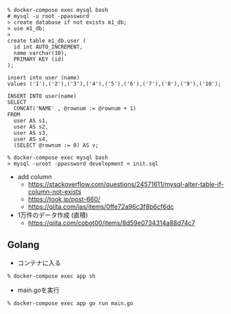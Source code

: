 
```
% docker-compose exec mysql bash
# mysql -u root -ppassword
> create database if not exists m1_db;
> use m1_db;
>
create table m1_db.user (
  id int AUTO_INCREMENT,
  name varchar(10),
  PRIMARY KEY (id)
);

insert into user (name)
values ('1'),('2'),('3'),('4'),('5'),('6'),('7'),('8'),('9'),('10');

INSERT INTO user(name)
SELECT
  CONCAT('NAME' , @rownum := @rownum + 1)
FROM
  user AS s1,
  user AS s2,
  user AS s3,
  user AS s4,
  (SELECT @rownum := 0) AS v;
```

```
% docker-compose exec mysql bash
> mysql -uroot -ppassword development < init.sql
```

- add column
  - https://stackoverflow.com/questions/24571611/mysql-alter-table-if-column-not-exists
  - https://took.jp/post-660/
  - https://qiita.com/jas/items/0ffe72a96c3f8b6cf6dc
- 1万件のデータ作成 (直積)
  - https://qiita.com/cobot00/items/8d59e0734314a88d74c7

## Golang
- コンテナに入る

```
% docker-compose exec app sh
```

- main.goを実行

```
% docker-compose exec app go run main.go
```
